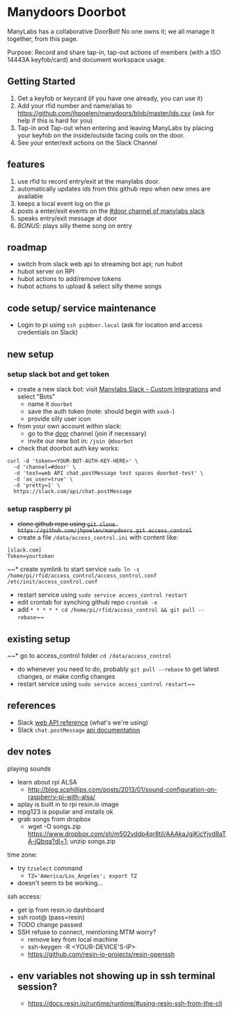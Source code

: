 # Manydoors Doorbot

ManyLabs has a collaborative DoorBot!  No one owns it; we all manage it together, from this page.

Purpose: Record and share tap-in, tap-out actions of members (with a ISO 14443A keyfob/card) and document workspace usage.

## Getting Started
1. Get a keyfob or keycard (if you have one already, you can use it)
2. Add your rfid number and name/alias to https://github.com/jhpoelen/manydoors/blob/master/ids.csv (ask for help if this is hard for you)
3. Tap-in and Tap-out when entering and leaving ManyLabs by placing your keyfob on the inside/outside facing coils on the door.
4. See your enter/exit actions on the Slack Channel

## features
1. use rfid to record entry/exit at the manylabs door.
2. automatically updates ids from this github repo when new ones are available
3. keeps a local event log on the pi
4. posts a enter/exit events on the [#door channel of manylabs slack](https://manylabs.slack.com/archives/door/)
5. speaks entry/exit message at door
6. *BONUS*: plays silly theme song on entry

## roadmap
* switch from slack web api to streaming bot api; run hubot
* hubot server on RPI
* hubot actions to add/remove tokens
* hubot actions to upload & select silly theme songs

## code setup/ service maintenance
* Login to pi using ```ssh pi@door.local``` (ask for location and access credentials on Slack)


## new setup

### setup slack bot and get token
* create a new slack bot: visit [Manylabs Slack - Custom Integrations](https://manylabs.slack.com/apps/build/custom-integration) and select "Bots"
  * name it `doorbot`
  * save the auth token (note: should begin with `xoxb-`)
  * provide silly user icon
* from your own account within slack:
  * go to the [door](https://manylabs.slack.com/messages/door/) channel (join if necessary)
  * invite our new bot in: `/join @doorbot`
* check that doorbot auth key works:
```
curl -d 'token=<YOUR-BOT-AUTH-KEY-HERE>' \
  -d 'channel=#door' \
  -d 'text=web API chat.postMessage test spaces doorbot-test' \
  -d 'as_user=true' \
  -d 'pretty=1' \
  https://slack.com/api/chat.postMessage
```

### setup raspberry pi
* ~~clone github repo using ```git clone https://github.com/jhpoelen/manydoors.git access_control```~~
* create a file ```/data/access_control.ini``` with content like:
```
[slack.com]
Token=yourtoken
```
~~* create symlink to start service ```sudo ln -s /home/pi/rfid/access_control/access_control.conf /etc/init/access_control.conf```
* restart service using ```sudo service access_control restart```
* edit crontab for synching github repo ```crontab -e```
* add ```* * * * * cd /home/pi/rfid/access_control && git pull --rebase```~~

## existing setup
~~* go to access_control folder ```cd /data/access_control```
*  do whenever you need to do, probably ```git pull --rebase``` to get latest changes, or make config changes
*  restart service using ```sudo service access_control restart```~~

## references
* Slack [web API reference](https://api.slack.com/web) (what's we're using)
* Slack `chat.postMessage` [api documentation](https://api.slack.com/methods/chat.postMessage)


## dev notes

playing sounds
- learn about rpi ALSA
  - http://blog.scphillips.com/posts/2013/01/sound-configuration-on-raspberry-pi-with-alsa/
- aplay is built in to rpi resin.io image
- mpg123 is popular and installs ok
- grab songs from dropbox
  - wget -O songs.zip https://www.dropbox.com/sh/m502yddp4qr8til/AAAkaJgjKicYjvd8aTA-jQbqa?dl=1; unzip songs.zip

time zone:
  - try `tzselect` command
    - `TZ='America/Los_Angeles'; export TZ`
  - doesn't seem to be working...

ssh access:
- get ip from resin.io dashboard
- ssh root@<ip-address> (pass=resin)
- TODO change passwd
- SSH refuse to connect, mentioning MTM worry?
  - remove key from local machine
  - ssh-keygen -R <YOUR-DEVICE'S-IP>
  - https://github.com/resin-io-projects/resin-openssh
- env variables not showing up in ssh terminal session?
  -
  - https://docs.resin.io/runtime/runtime/#using-resin-ssh-from-the-cli
